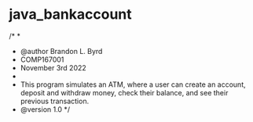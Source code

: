 # java_bankaccount
/*
*  
* @author Brandon L. Byrd  
* COMP167001  
* November 3rd 2022  
*   
* This program simulates an ATM, where a user can create an account, deposit and withdraw money, check their balance, and see their previous transaction.  
* @version 1.0  */
